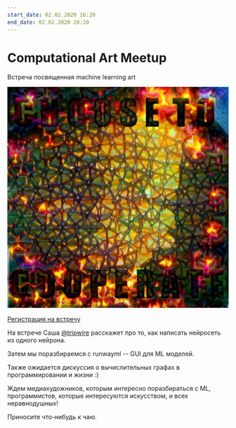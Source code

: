```yaml
---
start_date: 02.02.2020 16:20
end_date: 02.02.2020 20:20
---
```


# Computational Art Meetup

Встреча посвященная machine learning art

![come and see](./assets/mlart_promo.jpg "promo")

[Регистрация на встречу](https://forms.gle/TcVBv9JeCShrgzMt8)

На встрече Саша [@tripwire](tg://resolve/?domain=tripwire) расскажет про то, как написать нейросеть из одного нейрона.

Затем мы поразбираемся с runwayml -- GUI для ML моделей.

Также ожидается дискуссия о вычислительных графах в программировании и жизни :)

Ждем медиахудожников, которым интересно поразбираться с ML, программистов, которые интересуются искусством, и всех неравнодушных!

Приносите что-нибудь к чаю.
